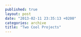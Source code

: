 ```yaml
---
published: true
layout: post
date: "2013-02-11 23:35:13 +0200"
categories: archive
title: "Two Cool Projects"
---
```

